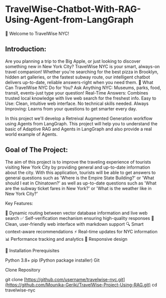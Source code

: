 # TravelWise-Chatbot-With-RAG-Using-Agent-from-LangGraph
👋 Welcome to TravelWise NYC!

## Introduction:
Are you planning a trip to the Big Apple, or just looking to discover something new in New York City? TravelWise NYC is your smart, always-on travel companion!
Whether you're searching for the best pizza in Brooklyn, hidden art galleries, or the fastest subway route, our intelligent chatbot delivers up-to-date, reliable answers-right when you need them.
🚀 What Can TravelWise NYC Do for You?
Ask Anything NYC: Museums, parks, food, transit, events-just type your question!
Real-Time Answers: Combines trusted local knowledge with live web search for the freshest info.
Easy to Use: Clean, intuitive web interface. No technical skills needed.
Always Improving: Learns from your questions to get smarter every day.

In this project we'll develop a Retreival Augmented Generation workflow using Agents from LangGraph.
This project will help you to understand the basic of Adaptive RAG and Agents in LangGraph and also provide a real world example of Agents.

## Goal of The Project:
The aim of this project is to improve the traveling experience of tourists visiting New York City by providing general and up-to-date information about the city.
With this application, tourists will be able to get answers to general questions such as 'Where is the Empire State Building?' or 'What should I eat in Chinatown?' as well as up-to-date questions such as 'What are the subway ticket fares in New York?' or 'What is the weather like in New York City?'

Key Features:

🧠 Dynamic routing between vector database information and live web search
✅ Self-verification mechanism ensuring high-quality responses
🎨 Clean, user-friendly web interface with markdown support
🔍 Smart context-aware recommendations
⚡ Real-time updates for NYC information
📊 Performance tracking and analytics
📱 Responsive design

🔧 Installation
Prerequisites

Python 3.8+
pip (Python package installer)
Git

Clone Repository

git clone [https://github.com/username/travelwise-nyc.git](https://github.com/Mounika-Geriki/TravelWise-Project-Using-RAG.git)
cd travelwise-nyc




